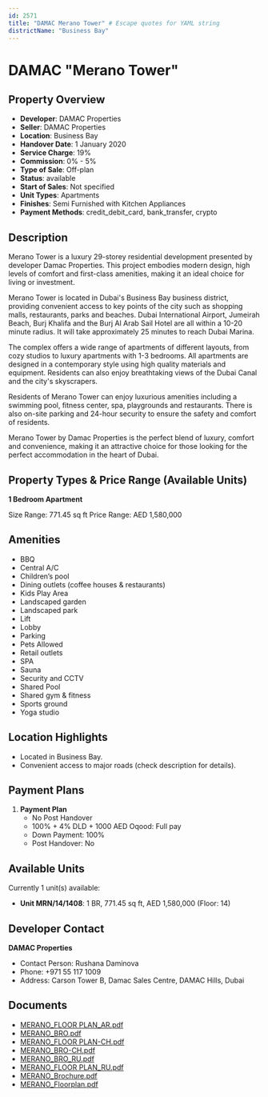 ```yaml
---
id: 2571
title: "DAMAC Merano Tower" # Escape quotes for YAML string
districtName: "Business Bay"
---
```


# DAMAC "Merano Tower"

## Property Overview
- **Developer**: DAMAC Properties
- **Seller**: DAMAC Properties
- **Location**: Business Bay
- **Handover Date**: 1 January 2020
- **Service Charge**: 19%
- **Commission**: 0% - 5%
- **Type of Sale**: Off-plan
- **Status**: available
- **Start of Sales**: Not specified
- **Unit Types**: Apartments
- **Finishes**: Semi Furnished with Kitchen Appliances
- **Payment Methods**: credit_debit_card, bank_transfer, crypto

## Description
Merano Tower is a luxury 29-storey residential development presented by developer Damac Properties. This project embodies modern design, high levels of comfort and first-class amenities, making it an ideal choice for living or investment.

 Merano Tower is located in Dubai's Business Bay business district, providing convenient access to key points of the city such as shopping malls, restaurants, parks and beaches. Dubai International Airport, Jumeirah Beach, Burj Khalifa and the Burj Al Arab Sail Hotel are all within a 10-20 minute radius. It will take approximately 25 minutes to reach Dubai Marina.

 The complex offers a wide range of apartments of different layouts, from cozy studios to luxury apartments with 1-3 bedrooms. All apartments are designed in a contemporary style using high quality materials and equipment. Residents can also enjoy breathtaking views of the Dubai Canal and the city's skyscrapers.

 Residents of Merano Tower can enjoy luxurious amenities including a swimming pool, fitness center, spa, playgrounds and restaurants. There is also on-site parking and 24-hour security to ensure the safety and comfort of residents.

 Merano Tower by Damac Properties is the perfect blend of luxury, comfort and convenience, making it an attractive choice for those looking for the perfect accommodation in the heart of Dubai.

## Property Types & Price Range (Available Units)
**1 Bedroom Apartment**

Size Range: 771.45 sq ft
Price Range: AED 1,580,000

## Amenities
- BBQ
- Central A/C
- Children’s pool
- Dining outlets  (coffee houses & restaurants)
- Kids Play Area
- Landscaped garden
- Landscaped park
- Lift
- Lobby
- Parking
- Pets Allowed
- Retail outlets
- SPA
- Sauna
- Security and CCTV
- Shared Pool
- Shared gym & fitness
- Sports ground
- Yoga studio

## Location Highlights
- Located in Business Bay.
- Convenient access to major roads (check description for details).

## Payment Plans
1. **Payment Plan**
   - No Post Handover
   - 100% + 4% DLD + 1000 AED Oqood: Full pay
   - Down Payment: 100%
   - Post Handover: No

## Available Units
Currently 1 unit(s) available:
- **Unit MRN/14/1408**: 1 BR, 771.45 sq ft, AED 1,580,000 (Floor: 14)

## Developer Contact
**DAMAC Properties**
- Contact Person: Rushana Daminova
- Phone: +971 55 117 1009
- Address: Carson Tower B, Damac Sales Centre, DAMAC Hills, Dubai

## Documents
- [MERANO_FLOOR PLAN_AR.pdf](https://cdn.geniemap.net/2024/07/20/LE4T0wDRjXMWD6ePJz4YdfYly1sidmpdKfkArHsR.pdf)
- [MERANO_BRO.pdf](https://cdn.geniemap.net/2024/07/20/J97KfTFOvHJbHUZwk7jEn8C8HxCzC3Bx57rTF5Az.pdf)
- [MERANO_FLOOR PLAN-CH.pdf](https://cdn.geniemap.net/2024/07/20/vI2y8saRRMHGjJL60gnuyzHTpn3xTpWf5xICvhcX.pdf)
- [MERANO_BRO-CH.pdf](https://cdn.geniemap.net/2024/07/20/iCd0AZpcZdM3qYJ9SHq5DKIr4oFmEUgjJ0LGnQcH.pdf)
- [MERANO_BRO_RU.pdf](https://cdn.geniemap.net/2024/07/20/MsywGkuqNOGdiYmDw3fsjcQAkxLthpHxvaIdrl96.pdf)
- [MERANO_FLOOR PLAN_RU.pdf](https://cdn.geniemap.net/2024/07/20/wCnhQETwD88bgagfwQy36lqmOdZyBFGVnniB3nld.pdf)
- [MERANO_Brochure.pdf](https://cdn.geniemap.net/2024/07/20/iTzHF8lkROFMg8jEEyVKPb9lhomzCxm3OQPGS8WT.pdf)
- [MERANO_Floorplan.pdf](https://cdn.geniemap.net/2024/07/20/NVQPgb31RMgDCLzuXPOwsVben0XYiaKe3tNzjyzs.pdf)
